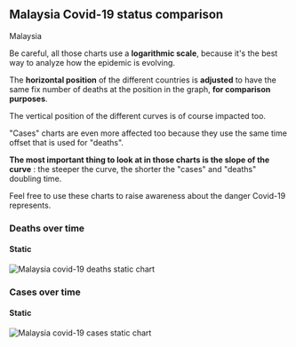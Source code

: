## Malaysia Covid-19 status comparison 

Malaysia



Be careful, all those charts use a **logarithmic scale**, because it's the best way to analyze how the epidemic is evolving.
 
The **horizontal position** of the different countries is **adjusted** to have the same fix number of deaths at the position in the graph, **for comparison purposes**.

The vertical position of the different curves is of course impacted too.

"Cases" charts are even more affected too because they use the same time offset that is used for "deaths".

**The most important thing to look at in those charts is the slope of the curve** : the steeper the curve, the shorter the "cases" and "deaths" doubling time.

Feel free to use these charts to raise awareness about the danger Covid-19 represents. 


 
### Deaths over time
 
#### Static
![Malaysia covid-19 deaths static chart](https://raw.githubusercontent.com/madlag/coronavirus_study/master/notebooks/graphs/2020-03-24/countries/Malaysia/2020-03-24_Malaysia_deaths.png "Malaysia covid-19 deaths static chart")   

 
### Cases over time
 
#### Static
![Malaysia covid-19 cases static chart](https://raw.githubusercontent.com/madlag/coronavirus_study/master/notebooks/graphs/2020-03-24/countries/Malaysia/2020-03-24_Malaysia_cases.png "Malaysia covid-19 cases static chart")   

